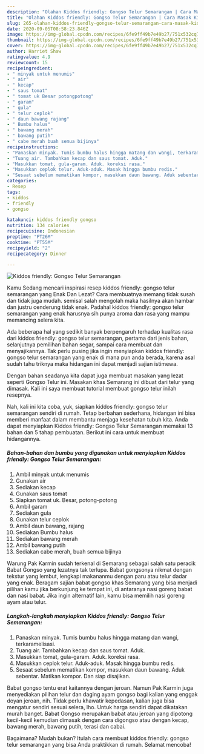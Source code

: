 ```yaml
---
description: "Olahan Kiddos friendly: Gongso Telur Semarangan | Cara Masak Kiddos friendly: Gongso Telur Semarangan Yang Enak dan Simpel"
title: "Olahan Kiddos friendly: Gongso Telur Semarangan | Cara Masak Kiddos friendly: Gongso Telur Semarangan Yang Enak dan Simpel"
slug: 265-olahan-kiddos-friendly-gongso-telur-semarangan-cara-masak-kiddos-friendly-gongso-telur-semarangan-yang-enak-dan-simpel
date: 2020-09-05T08:58:23.846Z
image: https://img-global.cpcdn.com/recipes/6fe9ff49b7e49b27/751x532cq70/kiddos-friendly-gongso-telur-semarangan-foto-resep-utama.jpg
thumbnail: https://img-global.cpcdn.com/recipes/6fe9ff49b7e49b27/751x532cq70/kiddos-friendly-gongso-telur-semarangan-foto-resep-utama.jpg
cover: https://img-global.cpcdn.com/recipes/6fe9ff49b7e49b27/751x532cq70/kiddos-friendly-gongso-telur-semarangan-foto-resep-utama.jpg
author: Harriet Shaw
ratingvalue: 4.9
reviewcount: 15
recipeingredient:
- " minyak untuk menumis"
- " air"
- " kecap"
- " saus tomat"
- " tomat uk Besar potongpotong"
- " garam"
- " gula"
- " telur ceplok"
- " daun bawang rajang"
- " Bumbu halus"
- " bawang merah"
- " bawang putih"
- " cabe merah buah semua bijinya"
recipeinstructions:
- "Panaskan minyak. Tumis bumbu halus hingga matang dan wangi, terkaramelisasi."
- "Tuang air. Tambahkan kecap dan saus tomat. Aduk."
- "Masukkan tomat, gula-garam. Aduk. koreksi rasa."
- "Masukkan ceplok telur. Aduk-aduk. Masak hingga bumbu redis."
- "Sesaat sebelum mematikan kompor, masukkan daun bawang. Aduk sebentar. Matikan kompor. Dan siap disajikan."
categories:
- Resep
tags:
- kiddos
- friendly
- gongso

katakunci: kiddos friendly gongso 
nutrition: 134 calories
recipecuisine: Indonesian
preptime: "PT26M"
cooktime: "PT55M"
recipeyield: "2"
recipecategory: Dinner

---
```



![Kiddos friendly: Gongso Telur Semarangan](https://img-global.cpcdn.com/recipes/6fe9ff49b7e49b27/751x532cq70/kiddos-friendly-gongso-telur-semarangan-foto-resep-utama.jpg)

Kamu Sedang mencari inspirasi resep kiddos friendly: gongso telur semarangan yang Enak Dan Lezat? Cara membuatnya memang tidak susah dan tidak juga mudah. semisal salah mengolah maka hasilnya akan hambar dan justru cenderung tidak enak. Padahal kiddos friendly: gongso telur semarangan yang enak harusnya sih punya aroma dan rasa yang mampu memancing selera kita.

Ada beberapa hal yang sedikit banyak berpengaruh terhadap kualitas rasa dari kiddos friendly: gongso telur semarangan, pertama dari jenis bahan, selanjutnya pemilihan bahan segar, sampai cara membuat dan menyajikannya. Tak perlu pusing jika ingin menyiapkan kiddos friendly: gongso telur semarangan yang enak di mana pun anda berada, karena asal sudah tahu triknya maka hidangan ini dapat menjadi sajian istimewa.

Dengan bahan seadanya kita dapat juga membuat masakan yang lezat seperti Gongso Telur ini. Masakan khas Semarang ini dibuat dari telur yang dimasak. Kali ini saya membuat tutorial membuat gongso telur inilah resepnya.


Nah, kali ini kita coba, yuk, siapkan kiddos friendly: gongso telur semarangan sendiri di rumah. Tetap berbahan sederhana, hidangan ini bisa memberi manfaat dalam membantu menjaga kesehatan tubuh kita. Anda dapat menyiapkan Kiddos friendly: Gongso Telur Semarangan memakai 13 bahan dan 5 tahap pembuatan. Berikut ini cara untuk membuat hidangannya.

<!--inarticleads1-->

##### Bahan-bahan dan bumbu yang digunakan untuk menyiapkan Kiddos friendly: Gongso Telur Semarangan:

1. Ambil  minyak untuk menumis
1. Gunakan  air
1. Sediakan  kecap
1. Gunakan  saus tomat
1. Siapkan  tomat uk. Besar, potong-potong
1. Ambil  garam
1. Sediakan  gula
1. Gunakan  telur ceplok
1. Ambil  daun bawang, rajang
1. Sediakan  Bumbu halus
1. Sediakan  bawang merah
1. Ambil  bawang putih
1. Sediakan  cabe merah, buah semua bijinya


Warung Pak Karmin sudah terkenal di Semarang sebagai salah satu peracik Babat Gongso yang lezatnya tak terlupa. Babat gongsonya nikmat dengan tekstur yang lembut, lengkapi makananmu dengan paru atau telur dadar yang enak. Beragam sajian babat gongso khas Semarang yang bisa menjadi pilihan kamu jika berkunjung ke tempat ini, di antaranya nasi goreng babat dan nasi babat. Jika ingin alternatif lain, kamu bisa memilih nasi goreng ayam atau telur. 

<!--inarticleads2-->

##### Langkah-langkah menyiapkan Kiddos friendly: Gongso Telur Semarangan:

1. Panaskan minyak. Tumis bumbu halus hingga matang dan wangi, terkaramelisasi.
1. Tuang air. Tambahkan kecap dan saus tomat. Aduk.
1. Masukkan tomat, gula-garam. Aduk. koreksi rasa.
1. Masukkan ceplok telur. Aduk-aduk. Masak hingga bumbu redis.
1. Sesaat sebelum mematikan kompor, masukkan daun bawang. Aduk sebentar. Matikan kompor. Dan siap disajikan.


Babat gongso tentu erat kaitannya dengan jeroan. Namun Pak Karmin juga menyediakan pilihan telur dan daging ayam gongso bagi kalian yang enggak doyan jeroan, nih. Tidak perlu khawatir kepedasan, kalian juga bisa mengatur sendiri sesuai selera, lho. Untuk harga sendiri dapat dikatakan murah banget. Babat Gongso merupakan babat atau jeroan yang dipotong kecil-kecil kemudian dimasak dengan cara digongso atau dengan kecap, bawang merah, bawang putih, terasi dan cabai. 

Bagaimana? Mudah bukan? Itulah cara membuat kiddos friendly: gongso telur semarangan yang bisa Anda praktikkan di rumah. Selamat mencoba!
